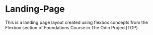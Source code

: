 # Landing-Page
This is a landing page layout created using flexbox concepts from the Flexbox section of Foundations Course in The Odin Project(TOP).